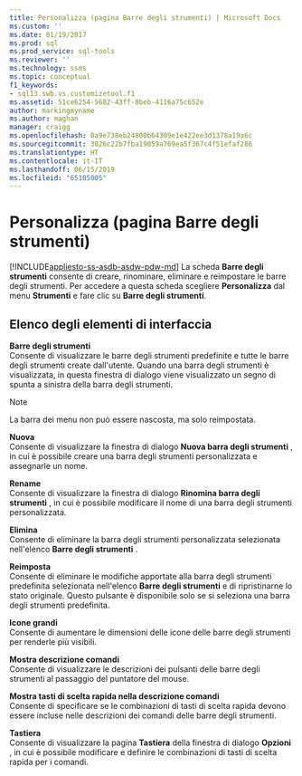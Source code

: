 ```yaml
---
title: Personalizza (pagina Barre degli strumenti) | Microsoft Docs
ms.custom: ''
ms.date: 01/19/2017
ms.prod: sql
ms.prod_service: sql-tools
ms.reviewer: ''
ms.technology: ssms
ms.topic: conceptual
f1_keywords:
- sql13.swb.vs.customizetool.f1
ms.assetid: 51ce6254-5682-43ff-8beb-4116a75c652e
author: markingmyname
ms.author: maghan
manager: craigg
ms.openlocfilehash: 0a9e738eb24800b64309e1e422ee3d1378a19a6c
ms.sourcegitcommit: 3026c22b7fba19059a769ea5f367c4f51efaf286
ms.translationtype: HT
ms.contentlocale: it-IT
ms.lasthandoff: 06/15/2019
ms.locfileid: "65105005"
---
```

# <a name="customize-toolbars-page"></a>Personalizza (pagina Barre degli strumenti)
[!INCLUDE[appliesto-ss-asdb-asdw-pdw-md](../../includes/appliesto-ss-asdb-asdw-pdw-md.md)]
La scheda **Barre degli strumenti** consente di creare, rinominare, eliminare e reimpostare le barre degli strumenti. Per accedere a questa scheda scegliere **Personalizza** dal menu **Strumenti** e fare clic su **Barre degli strumenti**.  
  
## <a name="uielement-list"></a>Elenco degli elementi di interfaccia  
**Barre degli strumenti**  
Consente di visualizzare le barre degli strumenti predefinite e tutte le barre degli strumenti create dall'utente. Quando una barra degli strumenti è visualizzata, in questa finestra di dialogo viene visualizzato un segno di spunta a sinistra della barra degli strumenti.  
  
> [!NOTE]  
> La barra dei menu non può essere nascosta, ma solo reimpostata.  
  
**Nuova**  
Consente di visualizzare la finestra di dialogo **Nuova barra degli strumenti** , in cui è possibile creare una barra degli strumenti personalizzata e assegnarle un nome.  
  
**Rename**  
Consente di visualizzare la finestra di dialogo **Rinomina barra degli strumenti** , in cui è possibile modificare il nome di una barra degli strumenti personalizzata.  
  
**Elimina**  
Consente di eliminare la barra degli strumenti personalizzata selezionata nell'elenco **Barre degli strumenti** .  
  
**Reimposta**  
Consente di eliminare le modifiche apportate alla barra degli strumenti predefinita selezionata nell'elenco **Barre degli strumenti** e di ripristinarne lo stato originale. Questo pulsante è disponibile solo se si seleziona una barra degli strumenti predefinita.  
  
**Icone grandi**  
Consente di aumentare le dimensioni delle icone delle barre degli strumenti per renderle più visibili.  
  
**Mostra descrizione comandi**  
Consente di visualizzare le descrizioni dei pulsanti delle barre degli strumenti al passaggio del puntatore del mouse.  
  
**Mostra tasti di scelta rapida nella descrizione comandi**  
Consente di specificare se le combinazioni di tasti di scelta rapida devono essere incluse nelle descrizioni dei comandi delle barre degli strumenti.  
  
**Tastiera**  
Consente di visualizzare la pagina **Tastiera** della finestra di dialogo **Opzioni** , in cui è possibile modificare e definire le combinazioni di tasti di scelta rapida per i comandi.  
